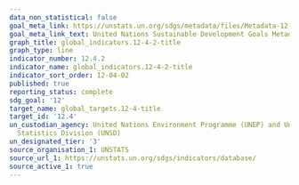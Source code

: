 ```yaml
---
data_non_statistical: false
goal_meta_link: https://unstats.un.org/sdgs/metadata/files/Metadata-12-04-02.pdf
goal_meta_link_text: United Nations Sustainable Development Goals Metadata (pdf 782kB)
graph_title: global_indicators.12-4-2-title
graph_type: line
indicator_number: 12.4.2
indicator_name: global_indicators.12-4-2-title
indicator_sort_order: 12-04-02
published: true
reporting_status: complete
sdg_goal: '12'
target_name: global_targets.12-4-title
target_id: '12.4'
un_custodian_agency: United Nations Environment Programme (UNEP) and United Nations
  Statistics Division (UNSD)
un_designated_tier: '3'
source_organisation_1: UNSTATS
source_url_1: https://unstats.un.org/sdgs/indicators/database/
source_active_1: true
---
```

